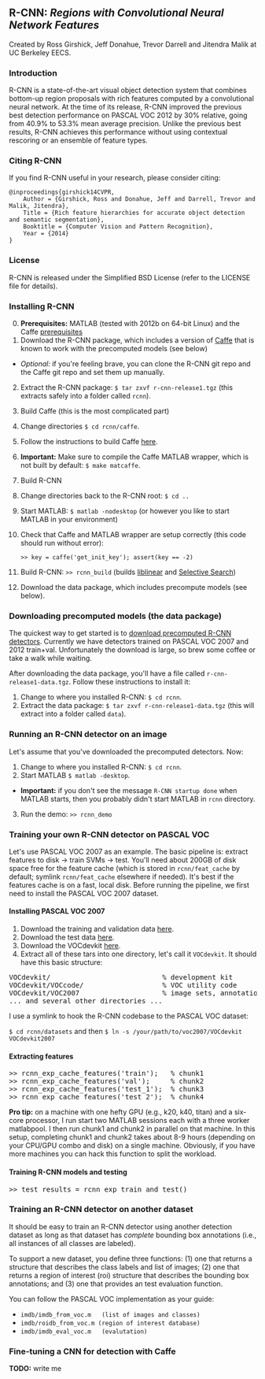 ## R-CNN: *Regions with Convolutional Neural Network Features*

Created by Ross Girshick, Jeff Donahue, Trevor Darrell and Jitendra Malik at UC Berkeley EECS.

### Introduction

R-CNN is a state-of-the-art visual object detection system that combines bottom-up region proposals with rich features computed by a convolutional neural network. At the time of its release, R-CNN improved the previous best detection performance on PASCAL VOC 2012 by 30% relative, going from 40.9% to 53.3% mean average precision. Unlike the previous best results, R-CNN achieves this performance without using contextual rescoring or an ensemble of feature types.

### Citing R-CNN

If you find R-CNN useful in your research, please consider citing:

    @inproceedings{girshick14CVPR,
        Author = {Girshick, Ross and Donahue, Jeff and Darrell, Trevor and Malik, Jitendra},
        Title = {Rich feature hierarchies for accurate object detection and semantic segmentation},
        Booktitle = {Computer Vision and Pattern Recognition},
        Year = {2014}
    }

### License

R-CNN is released under the Simplified BSD License (refer to the
LICENSE file for details).

### Installing R-CNN

0. **Prerequisites:** MATLAB (tested with 2012b on 64-bit Linux) and the Caffe [prerequisites](http://caffe.berkeleyvision.org/installation.html#prequequisites)
1. Download the R-CNN package, which includes a version of [Caffe](http://caffe.berkeleyvision.org) that is known to work with the precomputed models (see below)
  * *Optional:* if you're feeling brave, you can clone the R-CNN git repo and the Caffe git repo and set them up manually.
2. Extract the R-CNN package: `$ tar zxvf r-cnn-release1.tgz` (this extracts safely into a folder called `rcnn`).
3. Build Caffe (this is the most complicated part)
  1. Change directories `$ cd rcnn/caffe`.
  2. Follow the instructions to build Caffe [here](http://caffe.berkeleyvision.org/installation.html).
  3. **Important:** Make sure to compile the Caffe MATLAB wrapper, which is not built by default: `$ make matcaffe`.
4. Build R-CNN
  1. Change directories back to the R-CNN root: `$ cd ..`
  2. Start MATLAB: `$ matlab -nodesktop` (or however you like to start MATLAB in your environment)
  3. Check that Caffe and MATLAB wrapper are setup correctly (this code should run without error):
  
      `>> key = caffe('get_init_key'); assert(key == -2)`
  
  3. Build R-CNN: `>> rcnn_build` (builds [liblinear](http://www.csie.ntu.edu.tw/~cjlin/liblinear/) and [Selective Search](http://www.science.uva.nl/research/publications/2013/UijlingsIJCV2013/))
4. Download the data package, which includes precompute models (see below).

### Downloading precomputed models (the data package)

The quickest way to get started is to [download precomputed R-CNN detectors](http://link/to/something). Currently we have detectors trained on PASCAL VOC 2007 and 2012 train+val. Unfortunately the download is large, so brew some coffee or take a walk while waiting.

After downloading the data package, you'll have a file called `r-cnn-release1-data.tgz`. Follow these instructions to install it:

1. Change to where you installed R-CNN: `$ cd rcnn`.
2. Extract the data package: `$ tar zxvf r-cnn-release1-data.tgz` (this will extract into a folder called `data`).

### Running an R-CNN detector on an image

Let's assume that you've downloaded the precomputed detectors. Now:

1. Change to where you installed R-CNN: `$ cd rcnn`. 
2. Start MATLAB `$ matlab -desktop`.
  * **Important:** if you don't see the message `R-CNN startup done` when MATLAB starts, then you probably didn't start MATLAB in `rcnn` directory.
3. Run the demo: `>> rcnn_demo`

### Training your own R-CNN detector on PASCAL VOC

Let's use PASCAL VOC 2007 as an example. The basic pipeline is: extract features to disk -> train SVMs -> test. You'll need about 200GB of disk space free for the feature cache (which is stored in `rcnn/feat_cache` by default; symlink `rcnn/feat_cache` elsewhere if needed). It's best if the features cache is on a fast, local disk. Before running the pipeline, we first need to install the PASCAL VOC 2007 dataset.

#### Installing PASCAL VOC 2007

1. Download the training and validation data [here](http://pascallin.ecs.soton.ac.uk/challenges/VOC/voc2007/VOCtrainval_06-Nov-2007.tar).
2. Download the test data [here](http://pascallin.ecs.soton.ac.uk/challenges/VOC/voc2007/VOCtest_06-Nov-2007.tar).
3. Download the VOCdevkit [here](http://pascallin.ecs.soton.ac.uk/challenges/VOC/voc2007/VOCdevkit_08-Jun-2007.tar).
4. Extract all of these tars into one directory, let's call it `VOCdevkit`. It should have this basic structure:

<pre>
VOCdevkit/                           % development kit
VOCdevkit/VOCcode/                   % VOC utility code
VOCdevkit/VOC2007                    % image sets, annotations, etc.
... and several other directories ...
</pre>

I use a symlink to hook the R-CNN codebase to the PASCAL VOC dataset:

`$ cd rcnn/datasets` and then `$ ln -s /your/path/to/voc2007/VOCdevkit VOCdevkit2007`

#### Extracting features

<pre>
>> rcnn_exp_cache_features('train');   % chunk1
>> rcnn_exp_cache_features('val');     % chunk2
>> rcnn_exp_cache_features('test_1');  % chunk3
>> rcnn_exp_cache_features('test_2');  % chunk4
</pre>

**Pro tip:** on a machine with one hefty GPU (e.g., k20, k40, titan) and a six-core processor, I run start two MATLAB sessions each with a three worker matlabpool. I then run chunk1 and chunk2 in parallel on that machine. In this setup, completing chunk1 and chunk2 takes about 8-9 hours (depending on your CPU/GPU combo and disk) on a single machine. Obviously, if you have more machines you can hack this function to split the workload.

#### Training R-CNN models and testing

<pre>
>> test_results = rcnn_exp_train_and_test()
</pre>

### Training an R-CNN detector on another dataset

It should be easy to train an R-CNN detector using another detection dataset as long as that dataset has *complete* bounding box annotations (i.e., all instances of all classes are labeled).

To support a new dataset, you define three functions: (1) one that returns a structure that describes the class labels and list of images; (2) one that returns a region of interest (roi) structure that describes the bounding box annotations; and (3) one that provides an test evaluation function.

You can follow the PASCAL VOC implementation as your guide:

* `imdb/imdb_from_voc.m   (list of images and classes)`  
* `imdb/roidb_from_voc.m (region of interest database)`
* `imdb/imdb_eval_voc.m   (evalutation)`  

### Fine-tuning a CNN for detection with Caffe

**TODO:** write me
